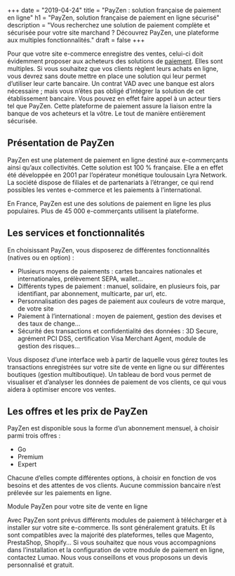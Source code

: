 +++
date = "2019-04-24"
title = "PayZen : solution française de paiement en ligne"
h1 = "PayZen, solution française de paiement en ligne sécurisé"
description = "Vous recherchez une solution de paiement complète et sécurisée pour votre site marchand ? Découvrez PayZen, une plateforme aux multiples fonctionnalités."
draft = false
+++

Pour que votre site e-commerce enregistre des ventes, celui-ci doit évidemment proposer aux acheteurs des solutions de [paiement](/ecommerce/tunnel-de-vente/paiement/). Elles sont multiples. Si vous souhaitez que vos clients règlent leurs achats en ligne, vous devrez sans doute mettre en place une solution qui leur permet d’utiliser leur carte bancaire. Un contrat VAD avec une banque est alors nécessaire ; mais vous n’êtes pas obligé d’intégrer la solution de cet établissement bancaire. Vous pouvez en effet faire appel à un acteur tiers tel que PayZen. Cette plateforme de paiement assure la liaison entre la banque de vos acheteurs et la vôtre. Le tout de manière entièrement sécurisée.

## Présentation de PayZen

PayZen est une platement de paiement en ligne destiné aux e-commerçants ainsi qu’aux collectivités. Cette solution est 100 % française. Elle a en effet été développée en 2001 par l’opérateur monétique toulousain Lyra Network. La société dispose de filiales et de partenariats à l’étranger, ce qui rend possibles les ventes e-commerce et les paiements à l’international. 

En France, PayZen est une des solutions de paiement en ligne les plus populaires. Plus de 45 000 e-commerçants utilisent la plateforme.

## Les services et fonctionnalités

En choisissant PayZen, vous disposerez de différentes fonctionnalités (natives ou en option) :

-	Plusieurs moyens de paiements : cartes bancaires nationales et internationales, prélèvement SEPA, wallet…
-	Différents types de paiement : manuel, solidaire, en plusieurs fois, par identifiant, par abonnement, multicarte, par url, etc.
-	Personnalisation des pages de paiement aux couleurs de votre marque, de votre site
-	Paiement à l’international : moyen de paiement, gestion des devises et des taux de change…
-	Sécurité des transactions et confidentialité des données : 3D Secure, agrément PCI DSS, certification Visa Merchant Agent, module de gestion des risques…

Vous disposez d’une interface web à partir de laquelle vous gérez toutes les transactions enregistrées sur votre site de vente en ligne ou sur différentes boutiques (gestion multiboutique). Un tableau de bord vous permet de visualiser et d’analyser les données de paiement de vos clients, ce qui vous aidera à optimiser encore vos ventes.

## Les offres et les prix de PayZen

PayZen est disponible sous la forme d’un abonnement mensuel, à choisir parmi trois offres :

-	Go
-	Premium
-	Expert

Chacune d’elles compte différentes options, à choisir en fonction de vos besoins et des attentes de vos clients. Aucune commission bancaire n’est prélevée sur les paiements en ligne.

Module PayZen pour votre site de vente en ligne

Avec PayZen sont prévus différents modules de paiement à télécharger et à installer sur votre site e-commerce. Ils sont généralement gratuits. Et ils sont compatibles avec la majorité des plateformes, telles que Magento, PrestaShop, Shopify… Si vous souhaitez que nous vous accompagnions dans l’installation et la configuration de votre module de paiement en ligne, contactez Lumao. Nous vous conseillons et vous proposons un devis personnalisé et gratuit.
